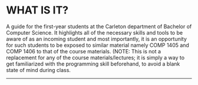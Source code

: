 # WHAT IS IT?

A guide for the first-year students at the Carleton department of Bachelor of Computer Science. It highlights all of the necessary skills and tools to be aware of as an incoming student and most importantly, it is an opportunity for such students to be exposed to similar material namely COMP 1405 and COMP 1406 to that of the course materials. (NOTE: This is not a replacement for any of the course materials/lectures; it is simply a way to get familiarized with the programming skill beforehand, to avoid a blank state of mind during class. 

---